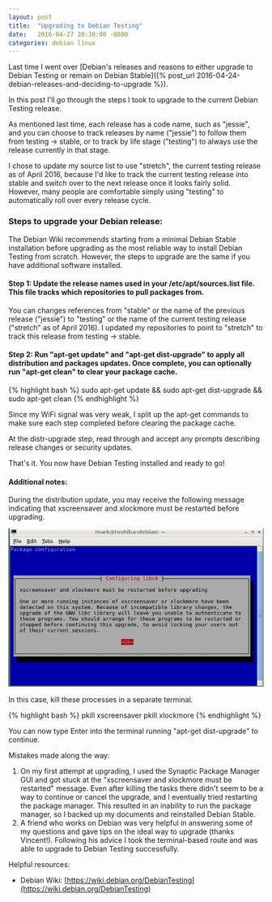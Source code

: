 ```yaml
---
layout: post
title:  "Upgrading to Debian Testing"
date:   2016-04-27 20:30:00 -0800
categories: debian linux
---
```

Last time I went over [Debian's releases and reasons to either upgrade to Debian Testing or remain on Debian Stable]({% post_url 2016-04-24-debian-releases-and-deciding-to-upgrade %}).

In this post I'll go through the steps I took to upgrade to the current Debian Testing release.

As mentioned last time, each release has a code name, such as "jessie", and you can choose to track releases by name ("jessie") to follow them from testing -> stable, or to track by life stage ("testing") to always use the release currently in that stage.

I chose to update my source list to use "stretch", the current testing release as of April 2016, because I'd like to track the current testing release into stable and switch over to the next release once it looks fairly solid.  However, many people are comfortable simply using "testing" to automatically roll over every release cycle.

### Steps to upgrade your Debian release:

The Debian Wiki recommends starting from a minimal Debian Stable installation before upgrading as the most reliable way to install Debian Testing from scratch.  However, the steps to upgrade are the same if you have additional software installed.

#### Step 1: Update the release names used in your /etc/apt/sources.list file.  This file tracks which repositories to pull packages from.

You can changes references from "stable" or the name of the previous release ("jessie") to "testing" or the name of the current testing release ("stretch" as of April 2016).  I updated my repositories to point to "stretch" to track this release from testing -> stable.

#### Step 2: Run "apt-get update" and "apt-get dist-upgrade" to apply all distribution and packages updates.  Once complete, you can optionally run "apt-get clean" to clear your package cache.

{% highlight bash %}
sudo apt-get update && sudo apt-get dist-upgrade && sudo apt-get clean
{% endhighlight %}

Since my WiFi signal was very weak, I split up the apt-get commands to make sure each step completed before clearing the package cache.

At the distr-upgrade step, read through and accept any prompts describing release changes or security updates.

That's it.  You now have Debian Testing installed and ready to go!

#### Additional notes:

During the distribution update, you may receive the following message indicating that xscreensaver and xlockmore must be restarted before upgrading.

![alt-text](/images/20160427_xscreensaver_must_restart.png "Screenshot of the xscreensaver must be restarted dialog")

In this case, kill these processes in a separate terminal.

{% highlight bash %}
pkill xscreensaver
pkill xlockmore
{% endhighlight %}

You can now type Enter into the terminal running "apt-get dist-upgrade" to continue.

Mistakes made along the way:

1. On my first attempt at upgrading, I used the Synaptic Package Manager GUI and got stuck at the "xscreensaver and xlockmore must be restarted" message.  Even after killing the tasks there didn't seem to be a way to continue or cancel the upgrade, and I eventually tried restarting the package manager.  This resulted in an inability to run the package manager, so I backed up my documents and reinstalled Debian Stable.
2. A friend who works on Debian was very helpful in answering some of my questions and gave tips on the ideal way to upgrade (thanks Vincent!).  Following his advice I took the terminal-based route and was able to upgrade to Debian Testing successfully.

Helpful resources:

* Debian  Wiki: [https://wiki.debian.org/DebianTesting](https://wiki.debian.org/DebianTesting)
